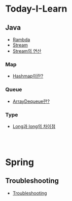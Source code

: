 # Today-I-Learn

## Java
- [Rambda](https://github.com/peppermintt0504/Today-I-Learn/blob/main/Java/Lambda.md)
- [Stream](https://github.com/peppermintt0504/Today-I-Learn/blob/main/Java/Stream.md)
- [Stream의 연산](https://github.com/peppermintt0504/Today-I-Learn/blob/main/Java/Stream%EC%9D%98%20%EC%97%B0%EC%82%B0)
### Map
- [Hashmap이란?](https://github.com/peppermintt0504/Today-I-Learn/blob/main/Java/Map/Hashmap%EC%9D%B4%EB%9E%80%3F.md)
### Queue
- [ArrayDequeue란?](https://github.com/peppermintt0504/Today-I-Learn/blob/main/Java/Queue/ArrayDequeue%20%EB%9E%80%3F.md)
### Type
- [Long과 long의 차이점](https://github.com/peppermintt0504/Today-I-Learn/blob/main/Java/Type/long%EA%B3%BC%20Long%EC%9D%98%20%EC%B0%A8%EC%9D%B4%EC%A0%90.md)

<br>
<br>

# Spring
## Troubleshooting
- [Troubleshooting](https://github.com/peppermintt0504/Today-I-Learn/blob/main/Java/Spring/Troubleshooting.md)
